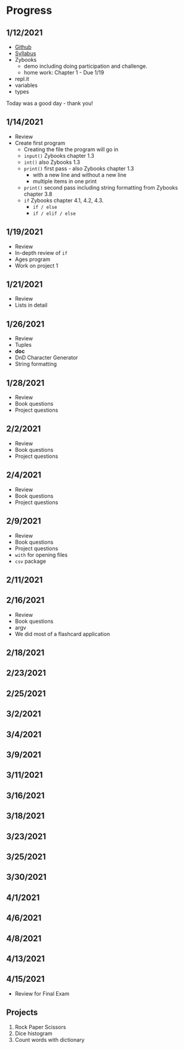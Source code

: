 # Progress

## 1/12/2021

* [Github](https://github.com/pkivolowitz/CSC1100-S-2021)
* [Syllabus](https://github.com/pkivolowitz/CSC1100-S-2021/tree/main/SYLLABUS)
* Zybooks
   * demo including doing participation and challenge.
   * home work: Chapter 1 - Due 1/19
* repl.it
* variables
* types

Today was a good day - thank you!

## 1/14/2021

* Review
* Create first program
   * Creating the file the program will go in
   * `input()` Zybooks chapter 1.3
   * `int()` also Zybooks 1.3
   * `print()` first pass - also Zybooks chapter 1.3
      * with a new line and without a new line
	  * multiple items in one print
   * `print()` second pass including string formatting from Zybooks chapter 3.8
   * `if` Zybooks chapter 4.1, 4.2, 4.3.
      * `if / else` 
      * `if / elif / else`

## 1/19/2021

* Review
* In-depth review of `if`
* Ages program
* Work on project 1

## 1/21/2021

* Review
* Lists in detail

## 1/26/2021

* Review
* Tuples
* __doc__
* DnD Character Generator
* String formatting

## 1/28/2021

* Review
* Book questions
* Project questions

## 2/2/2021

* Review
* Book questions
* Project questions

## 2/4/2021

* Review
* Book questions
* Project questions

## 2/9/2021

* Review
* Book questions
* Project questions
* `with` for opening files
* `csv` package

## 2/11/2021

## 2/16/2021

* Review
* Book questions
* argv
* We did most of a flashcard application

## 2/18/2021

## 2/23/2021

## 2/25/2021

## 3/2/2021

## 3/4/2021

## 3/9/2021

## 3/11/2021

## 3/16/2021

## 3/18/2021

## 3/23/2021

## 3/25/2021

## 3/30/2021

## 4/1/2021

## 4/6/2021

## 4/8/2021

## 4/13/2021

## 4/15/2021

* Review for Final Exam

## Projects

1. Rock Paper Scissors
2. Dice histogram
3. Count words with dictionary
